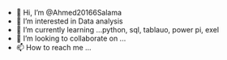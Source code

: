 - 👋 Hi, I’m @Ahmed20166Salama
- 👀 I’m interested in Data analysis
- 🌱 I’m currently learning ...python, sql, tablauo, power pi, exel 
- 💞️ I’m looking to collaborate on ...
- 📫 How to reach me ...

<!---
Ahmed20166Salama/Ahmed20166Salama is a ✨ special ✨ repository because its `README.md` (this file) appears on your GitHub profile.
You can click the Preview link to take a look at your changes.
--->
